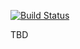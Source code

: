 [![Build Status](https://travis-ci.org/dkandalov/lsystem-js.svg?branch=master)](https://travis-ci.org/dkandalov/lsystem-js)

TBD